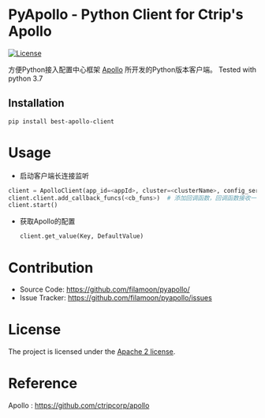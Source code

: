 PyApollo - Python Client for Ctrip's Apollo
================

[![License](https://img.shields.io/badge/License-Apache%202.0-blue.svg)](https://opensource.org/licenses/Apache-2.0)

方便Python接入配置中心框架 [Apollo](https://github.com/ctripcorp/apollo) 所开发的Python版本客户端。
Tested with python 3.7

Installation
------------

``` shell
pip install best-apollo-client
```

# Usage

- 启动客户端长连接监听

``` python
client = ApolloClient(app_id=<appId>, cluster=<clusterName>, config_server_url=<configServerUrl>)
client.client.add_callback_funcs(<cb_funs>)  # 添加回调函数，回调函数接收一个参数为当前appId的配置
client.start()
```

- 获取Apollo的配置
  ```
  client.get_value(Key, DefaultValue)
  ```

# Contribution

  * Source Code: https://github.com/filamoon/pyapollo/
  * Issue Tracker: https://github.com/filamoon/pyapollo/issues

# License
The project is licensed under the [Apache 2 license](https://github.com/zouyx/agollo/blob/master/LICENSE).

# Reference
Apollo : https://github.com/ctripcorp/apollo
